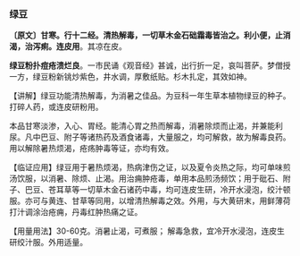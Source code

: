 ### 绿豆

**〔原文〕甘寒。行十二经。清热解毒，一切草木金石础霜毒皆治之。利小便，止消渴，治泻痢。连皮用**。其凉在皮。

**绿豆粉扑痘疮溃烂良**。一市民诵《观音经》甚诚，出行折一足，哀叫菩萨。梦僧授一方，绿豆粉新铫炒紫色，井水调，厚敷纸贴。杉木扎定，其效如神。

【讲解】绿豆功能清热解毒，为消暑之佳品。为豆科一年生草本植物绿豆的种子。打碎人药，或连皮研粉用。

 本品甘寒淡渗，入心、胃经。能清心胃之热而解毒，消暑除烦而止渴，并兼能利尿。凡中巴豆、附子等诸热药及酒食诸毒，大量服之，均可解救，故为解毒良药。用以解除暑热烦渴，疮疡肿毒等证，亦均有效。	

 【临证应用】绿豆用于暑热烦渴，热病津伤之证，以及夏令炎热之际，均可单味煎汤饮服，以消暑、除烦、止渴。用治痈肿疮毒，单用本品煎汤频饮；用于砒石、附子、巴豆、苍耳草等一切草木金石诸药中毒，均可连皮生研，冷开水浸泡，绞汁顿服。亦可与黄连、甘草等同用，以增清热解毒之效。外用，与大黄研末，用鲜薄荷打汁调涂治疮痈，丹毒红肿热痛之证。

【用量用法】30-60克。消暑止渴，可煮服； 解毒急救，宜冷开水浸泡，连皮生研绞汁服。外用适量。
